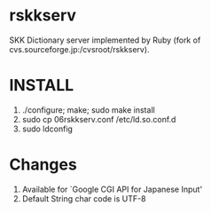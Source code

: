 rskkserv
========

SKK Dictionary server implemented by Ruby (fork of cvs.sourceforge.jp:/cvsroot/rskkserv).

INSTALL
=======
1. ./configure; make; sudo make install
2. sudo cp 06rskkserv.conf /etc/ld.so.conf.d
3. sudo ldconfig

Changes
=======

1. Available for `Google CGI API for Japanese Input'
2. Default String char code is UTF-8
